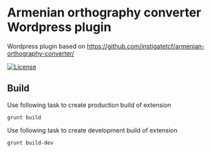 # Armenian orthography converter Wordpress plugin

Wordpress plugin based on https://github.com/instigatetcf/armenian-orthography-converter/

[![License](https://img.shields.io/badge/license-GPLv3-blue.svg?style=flat-square)](https://github.com/instigatetcf/armenian-orthography-converter/blob/master/LICENSE)

## Build

Use following task to create production build of extension

    grunt build

Use following task to create development build of extension

    grunt build-dev

